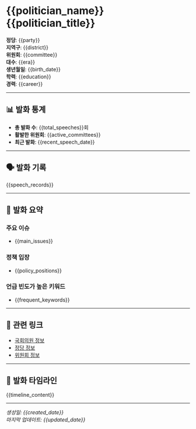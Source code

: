 # {{politician_name}} {{politician_title}}

**정당**: {{party}}  
**지역구**: {{district}}  
**위원회**: {{committee}}  
**대수**: {{era}}  
**생년월일**: {{birth_date}}  
**학력**: {{education}}  
**경력**: {{career}}  

---

## 📊 발화 통계

- **총 발화 수**: {{total_speeches}}회
- **활발한 위원회**: {{active_committees}}
- **최근 발화**: {{recent_speech_date}}

---

## 🗣️ 발화 기록

{{speech_records}}

---

## 📝 발화 요약

### 주요 이슈
- {{main_issues}}

### 정책 입장
- {{policy_positions}}

### 언급 빈도가 높은 키워드
- {{frequent_keywords}}

---

## 🔗 관련 링크

- [국회의원 정보]({{assembly_info_url}})
- [정당 정보]({{party_info_url}})
- [위원회 정보]({{committee_info_url}})

---

## 📅 발화 타임라인

{{timeline_content}}

---

*생성일: {{created_date}}*  
*마지막 업데이트: {{updated_date}}*
